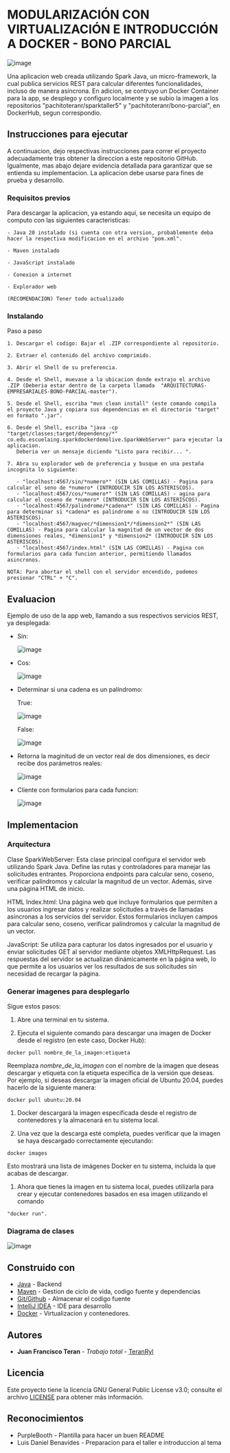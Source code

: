 # MODULARIZACIÓN CON VIRTUALIZACIÓN E INTRODUCCIÓN A DOCKER - BONO PARCIAL

![image](https://github.com/TeranRyl/ARQUITECTURAS-EMPRESARIALES-BONO-PARCIAL/assets/81679109/49c2ebd2-755b-40be-9b29-c8257436c0f9)


Una aplicacion web creada utilizando Spark Java, un micro-framework, la cual publica servicios REST para calcular diferentes funcionalidades, incluso de manera asincrona. En adicion, se contruyo un Docker Container para la app, se desplego y configuro localmente y se subio la imagen a los repositorios "pachitoteranr/sparktaller5" y "pachitoteranr/bono-parcial", en DockerHub, segun correspondio.

## Instrucciones para ejecutar

A continuacion, dejo respectivas instrucciones para correr el proyecto adecuadamente tras obtener la direccion a este repositorio GitHub. Igualmente, mas abajo dejare evidencia detallada para garantizar que se entienda su implementacion. La aplicacion debe usarse para fines de prueba y desarrollo.

### Requisitos previos

Para descargar la aplicacion, ya estando aqui, se necesita un equipo de computo con las siguientes caracteristicas:




```
- Java 20 instalado (si cuenta con otra version, probablemente deba hacer la respectiva modificacion en el archivo "pom.xml".

- Maven instalado

- JavaScript instalado

- Conexion a internet

- Explorador web

(RECOMENDACION) Tener todo actualizado
```



### Instalando

Paso a paso





```
1. Descargar el codigo: Bajar el .ZIP correspondiente al repositorio.

2. Extraer el contenido del archivo comprimido.

3. Abrir el Shell de su preferencia.

4. Desde el Shell, muevase a la ubicacion donde extrajo el archivo .ZIP (Deberia estar dentro de la carpeta llamada  "ARQUITECTURAS-EMPRESARIALES-BONO-PARCIAL-master").

5. Desde el Shell, escriba "mvn clean install" (este comando compila el proyecto Java y copiara sus dependencias en el directorio "target" en formato ".jar".

6. Desde el Shell, escriba "java -cp "target/classes;target/dependency/*" co.edu.escuelaing.sparkdockerdemolive.SparkWebServer" para ejecutar la aplicacion.
   Deberia ver un mensaje diciendo "Listo para recibir... ".

7. Abra su explorador web de preferencia y busque en una pestaña incognita lo siguiente:
   
   - "localhost:4567/sin/*numero*" (SIN LAS COMILLAS) - Pagina para calcular el seno de *numero* (INTRODUCIR SIN LOS ASTERISCOS).
   - "localhost:4567/cos/*numero*" (SIN LAS COMILLAS) - agina para calcular el coseno de *numero* (INTRODUCIR SIN LOS ASTERISCOS).
   - "localhost:4567/palindrome/*cadena*" (SIN LAS COMILLAS) - Pagina para determinar si *cadena* es palindrome o no (INTRODUCIR SIN LOS ASTERISCOS).
   - "localhost:4567/magvec/*dimension1*/*dimension2*" (SIN LAS COMILLAS) - Pagina para calcular la magnitud de un vector de dos dimensiones reales, *dimension1* y *dimension2* (INTRODUCIR SIN LOS ASTERISCOS).
   - "localhost:4567/index.html" (SIN LAS COMILLAS) - Pagina con formularios para cada funcion anterior, permitiendo llamados asincronos.

NOTA: Para abortar el shell con el servidor encendido, podemos presionar "CTRL" + "C".
```




## Evaluacion

Ejemplo de uso de la app web, llamando a sus respectivos servicios REST, ya desplegada:


- Sin:

  ![image](https://github.com/TeranRyl/ARQUITECTURAS-EMPRESARIALES-BONO-PARCIAL/assets/81679109/9d18c09d-1b11-44ee-98c8-3770aced6f0c)


- Cos:

  ![image](https://github.com/TeranRyl/ARQUITECTURAS-EMPRESARIALES-BONO-PARCIAL/assets/81679109/5e8b6fcf-a1ff-4d3c-9960-c42a4afbad46)

- Determinar si una cadena es un palíndromo:

  True:

  ![image](https://github.com/TeranRyl/ARQUITECTURAS-EMPRESARIALES-BONO-PARCIAL/assets/81679109/df4793f3-1370-46e8-817c-a1c5bd2f700e)


  False:

  ![image](https://github.com/TeranRyl/ARQUITECTURAS-EMPRESARIALES-BONO-PARCIAL/assets/81679109/256c971d-d149-4607-afcc-13bcd0ee38fa)

- Retorna la maginitud de un vector real de dos dimensiones, es decir recibe dos parámetros reales:

  ![image](https://github.com/TeranRyl/ARQUITECTURAS-EMPRESARIALES-BONO-PARCIAL/assets/81679109/11e2629c-2c56-4a0e-b5b4-69abc7cb85d2)

- Cliente con formularios para cada funcion:

  ![image](https://github.com/TeranRyl/ARQUITECTURAS-EMPRESARIALES-BONO-PARCIAL/assets/81679109/92a9a510-bc2d-4cd4-8e6e-337d02e1c0e8)











## Implementacion

### Arquitectura

Clase SparkWebServer: Esta clase principal configura el servidor web utilizando Spark Java. Define las rutas y controladores para manejar las solicitudes entrantes. Proporciona endpoints para calcular seno, coseno, verificar palíndromos y calcular la magnitud de un vector. Además, sirve una página HTML de inicio.

HTML Index.html: Una página web que incluye formularios que permiten a los usuarios ingresar datos y realizar solicitudes a través de llamadas asíncronas a los servicios del servidor. Estos formularios incluyen campos para calcular seno, coseno, verificar palíndromos y calcular la magnitud de un vector.

JavaScript: Se utiliza para capturar los datos ingresados por el usuario y enviar solicitudes GET al servidor mediante objetos XMLHttpRequest. Las respuestas del servidor se actualizan dinámicamente en la página web, lo que permite a los usuarios ver los resultados de sus solicitudes sin necesidad de recargar la página.





### Generar imagenes para desplegarlo

Sigue estos pasos:

1. Abre una terminal en tu sistema.

2. Ejecuta el siguiente comando para descargar una imagen de Docker desde el registro (en este caso, Docker Hub):

```
docker pull nombre_de_la_imagen:etiqueta
```

Reemplaza *nombre_de_la_imagen* con el nombre de la imagen que deseas descargar y etiqueta con la etiqueta específica de la versión que deseas. Por ejemplo, si deseas descargar la imagen oficial de Ubuntu 20.04, puedes hacerlo de la siguiente manera:

```
docker pull ubuntu:20.04
```

1. Docker descargará la imagen especificada desde el registro de contenedores y la almacenará en tu sistema local.

2. Una vez que la descarga esté completa, puedes verificar que la imagen se haya descargado correctamente ejecutando:

```
docker images
```

Esto mostrará una lista de imágenes Docker en tu sistema, incluida la que acabas de descargar.

1. Ahora que tienes la imagen en tu sistema local, puedes utilizarla para crear y ejecutar contenedores basados en esa imagen utilizando el comando

```
"docker run".
```



### Diagrama de clases

![image](https://github.com/TeranRyl/ARQUITECTURAS-EMPRESARIALES-BONO-PARCIAL/assets/81679109/54dded83-6ad7-40d7-a12d-94a5ab021638)




## Construido con

* [Java](https://www.oracle.com/co/java/) - Backend
* [Maven](https://maven.apache.org/) - Gestion de ciclo de vida, codigo fuente y dependencias
* [Git/Github](https://git-scm.com/) - Almacenar el codigo fuente
* [IntelliJ IDEA](https://www.jetbrains.com/idea/) - IDE para desarrollo
* [Docker](https://www.docker.com/) - Virtualizacion y contenedores.

## Autores

* **Juan Francisco Teran** - *Trabajo total* - [TeranRyl](https://github.com/TeranRyl)

## Licencia

Este proyecto tiene la licencia GNU General Public License v3.0; consulte el archivo [LICENSE](LICENSE.txt) para obtener más información.

## Reconocimientos

* PurpleBooth - Plantilla para hacer un buen README
* Luis Daniel Benavides - Preparacion para el taller e introduccion al tema
